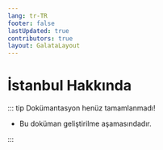 ```yaml
---
lang: tr-TR
footer: false
lastUpdated: true
contributors: true
layout: GalataLayout
---
```


# İstanbul Hakkında

::: tip Dokümantasyon henüz tamamlanmadı!

- Bu doküman geliştirilme aşamasındadır.

:::